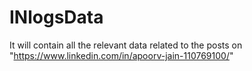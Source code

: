 # INlogsData
It will contain all the relevant data related to the posts on "https://www.linkedin.com/in/apoorv-jain-110769100/"
